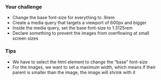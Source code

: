 ### Your challenge
- Change the base font-size for everything to .9rem
- Create a media query that targets a viewport of 600px and bigger
- Inside the media query, set the base font-size to 1.3125rem
- Declare something to prevent the images from overflowing at small screen sizes

### Tips
- We have to select the html element to change the “base” font-size
- For the images, we want to set a maximum width, which means if their parent is smaller than the image, the image will shrink with it
